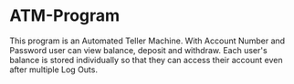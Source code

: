 # ATM-Program

This program is an Automated Teller Machine.
With Account Number and Password user can view balance, deposit and withdraw.
Each user's balance is stored individually so that they can access their account even after multiple Log Outs.
